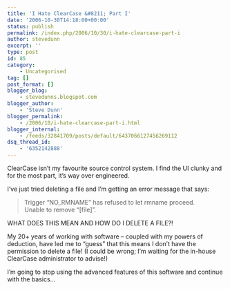 ```yaml
---
title: 'I Hate ClearCase &#8211; Part I'
date: '2006-10-30T14:18:00+00:00'
status: publish
permalink: /index.php/2006/10/30/i-hate-clearcase-part-i
author: stevedunn
excerpt: ''
type: post
id: 85
category:
    - Uncategorised
tag: []
post_format: []
blogger_blog:
    - stevedunns.blogspot.com
blogger_author:
    - 'Steve Dunn'
blogger_permalink:
    - /2006/10/i-hate-clearcase-part-i.html
blogger_internal:
    - /feeds/32841709/posts/default/6437066127456269112
dsq_thread_id:
    - '6352142888'
---
```

ClearCase isn’t my favourite source control system. I find the UI clunky and for the most part, it’s way over engineered.

I’ve just tried deleting a file and I’m getting an error message that says:

> Trigger “NO\_RMNAME” has refused to let rmname proceed.   
> Unable to remove “\[file\]”.

WHAT DOES THIS MEAN AND HOW DO I DELETE A FILE?!

My 20+ years of working with software – coupled with my powers of deduction, have led me to “guess” that this means I don’t have the permission to delete a file! (I could be wrong; I’m waiting for the in-house ClearCase administrator to advise!)

I’m going to stop using the advanced features of this software and continue with the basics…